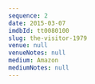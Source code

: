 ```yaml
---
sequence: 2
date: 2015-03-07
imdbId: tt0080100
slug: the-visitor-1979
venue: null
venueNotes: null
medium: Amazon
mediumNotes: null
---
```



